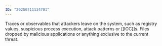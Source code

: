 ```yaml
---
ID: "20250711134701"
---
```

Traces or observables that attackers leave on the system, such as registry values, suspicious process execution, attack patterns or [[IOC]]s. Files dropped by malicious applications or anything exclusive to the current threat.